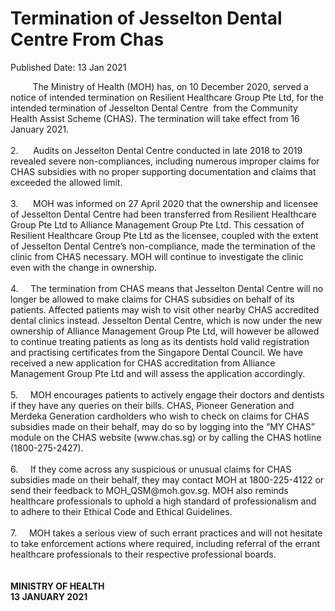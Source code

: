 <html>
    <meta http-equiv="Content-Type" content="text/html; charset=utf-8"/>
    <meta charset="utf-8"/>
    <title>Termination of Jesselton Dental Centre From Chas</title>
    <body><h1>Termination of Jesselton Dental Centre From Chas</h1>
    <p>Published Date: 13 Jan 2021</p> &nbsp; &nbsp; &nbsp; &nbsp; &nbsp;The Ministry of Health (MOH) has, on 10 December 2020, served a notice of intended termination on Resilient Healthcare Group Pte Ltd, for the intended termination of Jesselton Dental Centre&nbsp; from the Community Health Assist Scheme (CHAS). The termination will take effect from 16 January 2021.<br><br>2.&nbsp; &nbsp; &nbsp; Audits on Jesselton Dental Centre conducted in late 2018 to 2019 revealed severe non-compliances, including numerous improper claims for CHAS subsidies with no proper supporting documentation and claims that exceeded the allowed limit.&nbsp; &nbsp;<br><br>3.&nbsp; &nbsp; &nbsp; MOH was informed on 27 April 2020 that the ownership and licensee of Jesselton Dental Centre had been transferred from Resilient Healthcare Group Pte Ltd to Alliance Management Group Pte Ltd. This cessation of Resilient Healthcare Group Pte Ltd as the licensee, coupled with the extent of Jesselton Dental Centre’s non-compliance, made the termination of the clinic from CHAS necessary. MOH will continue to investigate the clinic even with the change in ownership.<br><br>4.&nbsp; &nbsp; &nbsp;The termination from CHAS means that Jesselton Dental Centre will no longer be allowed to make claims for CHAS subsidies on behalf of its patients. Affected patients may wish to visit other nearby CHAS accredited dental clinics instead. Jesselton Dental Centre, which is now under the new ownership of Alliance Management Group Pte Ltd, will however be allowed to continue treating patients as long as its dentists hold valid registration and practising certificates from the Singapore Dental Council. We have received a new application for CHAS accreditation from Alliance Management Group Pte Ltd and will assess the application accordingly.&nbsp;<br><br>5.&nbsp; &nbsp; &nbsp;MOH encourages patients to actively engage their doctors and dentists if they have any queries on their bills. CHAS, Pioneer Generation and Merdeka Generation cardholders who wish to check on claims for CHAS subsidies made on their behalf, may do so by logging into the “MY CHAS” module on the CHAS website (www.chas.sg) or by calling the CHAS hotline (1800-275-2427).&nbsp;&nbsp;<br><br>6.&nbsp; &nbsp; &nbsp;If they come across any suspicious or unusual claims for CHAS subsidies made on their behalf, they may contact MOH at 1800-225-4122 or send their feedback to MOH_QSM@moh.gov.sg. MOH also reminds healthcare professionals to uphold a high standard of professionalism and to adhere to their Ethical Code and Ethical Guidelines.&nbsp;<br><br>7.&nbsp; &nbsp; &nbsp;MOH takes a serious view of such errant practices and will not hesitate to take enforcement actions where required, including referral of the errant healthcare professionals to their respective professional boards.&nbsp;<br><br><br><strong>MINISTRY OF HEALTH<br>13 JANUARY 2021</strong></body>
</html>